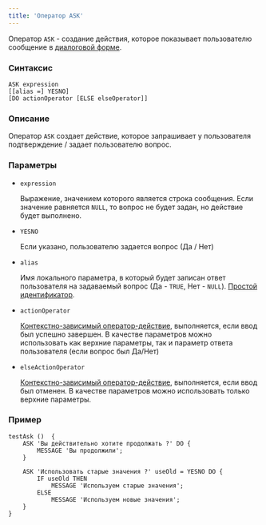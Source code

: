 ```yaml
---
title: 'Оператор ASK'
---
```


Оператор `ASK` - создание действия, которое показывает пользователю сообщение в [диалоговой форме](Show_message_MESSAGE_ASK.md#dialog).

### Синтаксис

```
ASK expression 
[[alias =] YESNO]
[DO actionOperator [ELSE elseOperator]]
```

### Описание

Оператор `ASK` создает действие, которое запрашивает у пользователя подтверждение / задает пользователю вопрос.

### Параметры

- `expression`

    Выражение, значением которого является строка сообщения. Если значение равняется `NULL`, то вопрос не будет задан, но действие будет выполнено.

- `YESNO`

    Если указано, пользователю задается вопрос (Да / Нет)

- `alias`

    Имя локального параметра, в который будет записан ответ пользователя на задаваемый вопрос (Да - `TRUE`, Нет - `NULL`). [Простой идентификатор](IDs.md#id).

- `actionOperator`

    [Контекстно-зависимый оператор-действие](Action_operators.md), выполняется, если ввод был успешно завершен. В качестве параметров можно использовать как верхние параметры, так и параметр ответа пользователя (если вопрос был Да/Нет)

- `elseActionOperator`

    [Контекстно-зависимый оператор-действие](Action_operators.md), выполняется, если ввод был отменен. В качестве параметров можно использовать только верхние параметры.

### Пример

```lsf
testAsk ()  {
    ASK 'Вы действительно хотите продолжать ?' DO {
        MESSAGE 'Вы продолжили';
    }

    ASK 'Использовать старые значения ?' useOld = YESNO DO {
        IF useOld THEN
            MESSAGE 'Используем старые значения';
        ELSE
            MESSAGE 'Используем новые значения';
    }
}
```
